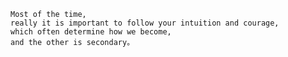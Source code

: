 ```
Most of the time, 
really it is important to follow your intuition and courage,
which often determine how we become,
and the other is secondary。
```

<!--
**chenwb47/chenwb47** is a ✨ _special_ ✨ repository because its `README.md` (this file) appears on your GitHub profile.

Here are some ideas to get you started:

- 🔭 I’m currently working on ...
- 🌱 I’m currently learning ...
- 👯 I’m looking to collaborate on ...
- 🤔 I’m looking for help with ...
- 💬 Ask me about ...
- 📫 How to reach me: ...
- 😄 Pronouns: ...
- ⚡ Fun fact: ...

```
If you do something and it turns out pretty good, 
then you should go do something else wonderful, 
not dwell on it for too long. 
Just figure out what's next.
```
-->
